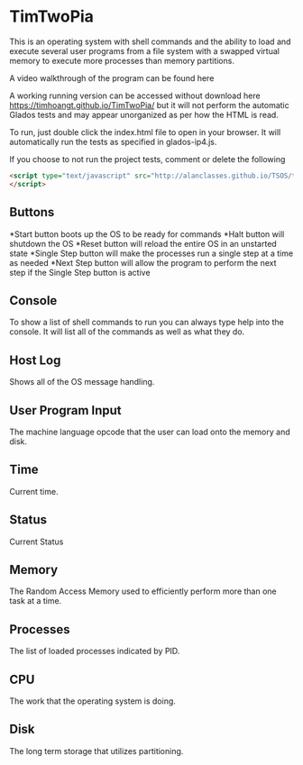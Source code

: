 # TimTwoPia

This is an operating system with shell commands and the ability to load and execute several user programs from a file system with a swapped virtual memory to execute more processes than memory partitions.

A video walkthrough of the program can be found here 

A working running version can be accessed without download here https://timhoangt.github.io/TimTwoPia/ but it will not perform the automatic Glados tests and may appear unorganized as per how the HTML is read.

To run, just double click the index.html file to open in your browser. It will automatically run the tests as specified in glados-ip4.js.

If you choose to not run the project tests, comment or delete the following
```html
<script type="text/javascript" src="http://alanclasses.github.io/TSOS/test/glados-ip4.js">
</script>
```

## Buttons
*Start button boots up the OS to be ready for commands
*Halt button will shutdown the OS
*Reset button will reload the entire OS in an unstarted state
*Single Step button will make the processes run a single step at a time as needed
*Next Step button will allow the program to perform the next step if the Single Step button is active

## Console
To show a list of shell commands to run you can always type help into the console. It will list all of the commands as well as what they do.

## Host Log
Shows all of the OS message handling.

## User Program Input
The machine language opcode that the user can load onto the memory and disk.

## Time
Current time.

## Status
Current Status

## Memory
The Random Access Memory used to efficiently perform more than one task at a time.

## Processes
The list of loaded processes indicated by PID.

## CPU
The work that the operating system is doing.

## Disk
The long term storage that utilizes partitioning.
